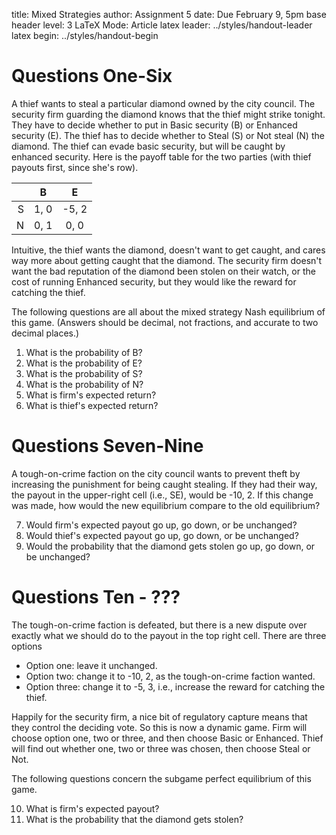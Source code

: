 title:              Mixed Strategies
author:             Assignment 5
date:               Due February 9, 5pm
base header level:	3
LaTeX Mode:          Article
latex leader:         ../styles/handout-leader
latex begin:         ../styles/handout-begin

# Questions One-Six

A thief wants to steal a particular diamond owned by the city council. The security firm guarding the diamond knows that the thief might strike tonight. They have to decide whether to put in Basic security (B) or Enhanced security (E). The thief has to decide whether to Steal (S) or Not steal (N) the diamond. The thief can evade basic security, but will be caught by enhanced security. Here is the payoff table for the two parties (with thief payouts first, since she's row).

| | B | E |
| --: | :--: | :--: |
| S | 1, 0 | -5, 2| 
| N | 0, 1 | 0, 0 |

Intuitive, the thief wants the diamond, doesn't want to get caught, and cares way more about getting caught that the diamond. The security firm doesn't want the bad reputation of the diamond been stolen on their watch, or the cost of running Enhanced security, but they would like the reward for catching the thief. 

The following questions are all about the mixed strategy Nash equilibrium of this game. (Answers should be decimal, not fractions, and accurate to two decimal places.)

1. What is the probability of B?
2. What is the probability of E?
3. What is the probability of S?
4. What is the probability of N?
5. What is firm's expected return?
6. What is thief's expected return?

# Questions Seven-Nine

A tough-on-crime faction on the city council wants to prevent theft by increasing the punishment for being caught stealing. If they had their way, the payout in the upper-right cell (i.e., SE), would be -10, 2. If this change was made, how would the new equilibrium compare to the old equilibrium?

7. Would firm's expected payout go up, go down, or be unchanged?
8. Would thief's expected payout go up, go down, or be unchanged?
9. Would the probability that the diamond gets stolen go up, go down, or be unchanged?

# Questions Ten - ???

The tough-on-crime faction is defeated, but there is a new dispute over exactly what we should do to the payout in the top right cell. There are three options

* Option one: leave it unchanged.
* Option two: change it to -10, 2, as the tough-on-crime faction wanted.
* Option three: change it to -5, 3, i.e., increase the reward for catching the thief.

Happily for the security firm, a nice bit of regulatory capture means that they control the deciding vote. So this is now a dynamic game. Firm will choose option one, two or three, and then choose Basic or Enhanced. Thief will find out whether one, two or three was chosen, then choose Steal or Not.

The following questions concern the subgame perfect equilibrium of this game.

10. What is firm's expected payout?
11. What is the probability that the diamond gets stolen?
